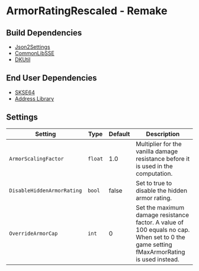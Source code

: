 # ArmorRatingRescaled - Remake

## Build Dependencies
* [Json2Settings](https://github.com/Ryan-rsm-McKenzie/Json2Settings)
* [CommonLibSSE](https://github.com/Ryan-rsm-McKenzie/CommonLibSSE)
* [DKUtil](https://github.com/gottyduke/DKUtil)

## End User Dependencies
* [SKSE64](https://skse.silverlock.org/)
* [Address Library](https://www.nexusmods.com/skyrimspecialedition/mods/32444)  

## Settings
Setting | Type | Default | Description
--- | --- | --- | ---
`ArmorScalingFactor` | `float` | 1.0 | Multiplier for the vanilla damage resistance before it is used in the computation.
`DisableHiddenArmorRating` | `bool` | false | Set to true to disable the hidden armor rating.
`OverrideArmorCap` | `int` | 0 | Set the maximum damage resistance factor. A value of 100 equals no cap. When set to 0 the game setting fMaxArmorRating is used instead.